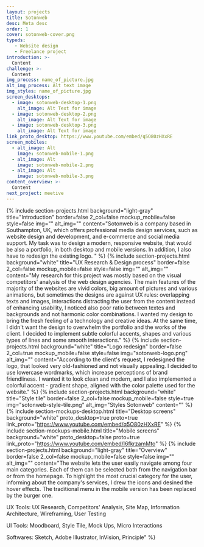 ```yaml
---
layout: projects
title: Sotonweb
desc: Meta desc
order: 1
cover: sotonweb-cover.png
typeds:
   - Website design
   - Freelance project
introduction: >-
  Content
challenge: >-
  Content
img_process: name_of_picture.jpg
alt_img_process: Alt text image
img_styles: name_of_picture.jpg
screen_desktops:
  - image: sotonweb-desktop-1.png
    alt_image: Alt Text for image
  - image: sotonweb-desktop-2.png
    alt_image: Alt Text for image
  - image: sotonweb-desktop-3.png
    alt_image: Alt Text for image
link_proto_desktop: https://www.youtube.com/embed/q5O80zHXxRE
screen_mobiles:
  - alt_image: Alt
    image: sotonweb-mobile-1.png
  - alt_image: Alt
    image: sotonweb-mobile-2.png
  - alt_image: Alt
    image: sotonweb-mobile-3.png
content_overview: >-
  Content
next_project: meetive
---
```

{%
     include section-projects.html
     background="light-gray"
     title="Introduction"
     border=false
     2_col=false
     mockup_mobile=false
     style=false
     img=""
     alt_img=""
     content="Sotonweb is a company based in Southampton, UK, which offers professional media design services, such as website design and development, and e-commerce and social media support. My task was to design a modern, responsive website, that would be also a portfolio, in both desktop and mobile versions. In addition, I also have to redesign the existing logo. "
%}
{%
     include section-projects.html
     background="white"
     title="UX Research & Design process"
     border=false
     2_col=false
     mockup_mobile=false
     style=false
     img=""
     alt_img=""
     content="My research for this project was mostly based on the visual competitors' analysis of the web design agencies. The main features of the majority of the websites are vivid colors, big amount of pictures and various animations, but sometimes the designs are against UX rules: overlapping texts and images, interactions distracting the user from the content instead of enhancing usability, I noticed also poor ratio between textes and backgrounds and not harmonic color combinations. I wanted my design to bring the fresh feeling of a technology and creative ideas. At the same time, I didn't want the design to overwhelm the portfolio and the works of the client. I decided to implement subtle colorful accents, shapes and various types of lines and some smooth interactions."
%}
{%
     include section-projects.html
     background="white"
     title="Logo redesign"
     border=false
     2_col=true
     mockup_mobile=false
     style=false
     img="sotonweb-logo.png"
     alt_img=""
     content="According to the client's request, I redesigned the logo, that looked very old-fashioned and not visually appealing. I decided to use lowercase wordmarks, which increase perceptions of brand friendliness. I wanted it to look clean and modern, and I also implemented a colorful accent - gradient shape, aligned with the color palette used for the website."
%}
{%
     include section-projects.html
     background="white"
     title="Style tile"
     border=false
     2_col=false
     mockup_mobile=false
     style=true
     img="sotonweb-style-tile.png"
     alt_img="Styles Sotonweb"
     content=""
%}
{%
     include section-mockups-desktop.html
     title="Desktop screens"
     background="white"
     proto_desktop=true
     proto=true
     link_proto="https://www.youtube.com/embed/q5O80zHXxRE"
%}
{%
     include section-mockups-mobile.html
     title="Mobile screens"
     background="white"
     proto_desktop=false
     proto=true
     link_proto="https://www.youtube.com/embed/I6fkrzamMto"
%}
{%
     include section-projects.html
     background="light-gray"
     title="Overview"
     border=false
     2_col=false
     mockup_mobile=false
     style=false
     img=""
     alt_img=""
     content="The website lets the user easily navigate among four main categories. Each of them can be selected both from the navigation bar or from the homepage. To highlight the most crucial category for the user, informing about the company's services, I drew the icons and desined the hover effects. The traditional menu in the mobile version has been replaced by the burger one.

UX Tools: UX Research, Competitors' Analysis, Site Map, Information Architecture, Wireframing, User Testing

UI Tools: Moodboard, Style Tile, Mock Ups, Micro Interactions

Softwares: Sketch, Adobe Illustrator, InVision, Principle"
%}